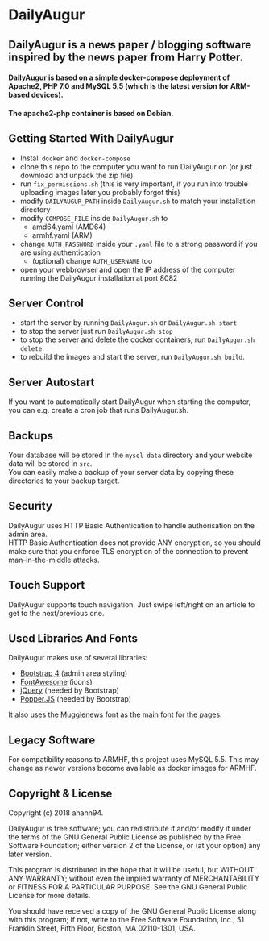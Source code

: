 #  DailyAugur
## DailyAugur is a news paper / blogging software inspired by the news paper from Harry Potter.

#### DailyAugur is based on a simple docker-compose deployment of Apache2, PHP 7.0 and MySQL 5.5 (which is the latest version for ARM-based devices).
#### The apache2-php container is based on Debian.

## Getting Started With DailyAugur
- Install `docker` and `docker-compose`
- clone this repo to the computer you want to run DailyAugur on (or just download and unpack the zip file)
- run `fix_permissions.sh` (this is very important, if you run into trouble uploading images later you probably forgot this)
- modify `DAILYAUGUR_PATH` inside `DailyAugur.sh` to match your installation directory
- modify `COMPOSE_FILE` inside `DailyAugur.sh` to
    - amd64.yaml (AMD64)
    - armhf.yaml (ARM)
- change `AUTH_PASSWORD` inside your `.yaml` file to a strong password if you are using authentication
    - (optional) change `AUTH_USERNAME` too
- open your webbrowser and open the IP address of the computer running the DailyAugur installation at port 8082

## Server Control
- start the server by running `DailyAugur.sh` or `DailyAugur.sh start`
- to stop the server just run `DailyAugur.sh stop`
- to stop the server and delete the docker containers, run `DailyAugur.sh delete`.
- to rebuild the images and start the server, run `DailyAugur.sh build`.

## Server Autostart
If you want to automatically start DailyAugur when starting the computer, you can e.g. create a cron job that runs DailyAugur.sh.

## Backups
Your database will be stored in the `mysql-data` directory and your website data will be stored in `src`.  
You can easily make a backup of your server data by copying these directories to your backup target.

## Security
DailyAugur uses HTTP Basic Authentication to handle authorisation on the admin area.  
HTTP Basic Authentication does not provide ANY encryption, so you should make sure that you enforce TLS encryption of
the connection to prevent man-in-the-middle attacks.

## Touch Support
DailyAugur supports touch navigation. Just swipe left/right on an article to get to the next/previous one.

## Used Libraries And Fonts
DailyAugur makes use of several libraries:
- [Bootstrap 4](https://getbootstrap.com/) (admin area styling)
- [FontAwesome](https://fontawesome.com/) (icons)
- [jQuery](https://jquery.com/) (needed by Bootstrap)
- [Popper.JS](https://popper.js.org/) (needed by Bootstrap)

It also uses the [Mugglenews](https://www.deviantart.com/nathanthenerd/art/Mugglenews-244787497) font as the main font 
for the pages.

## Legacy Software
For compatibility reasons to ARMHF, this project uses MySQL 5.5.
This may change as newer versions become available as docker images for ARMHF.

## Copyright & License
Copyright (c) 2018 ahahn94.

DailyAugur is free software; you can redistribute it and/or
modify it under the terms of the GNU General Public License
as published by the Free Software Foundation; either version 2
of the License, or (at your option) any later version.

This program is distributed in the hope that it will be useful,
but WITHOUT ANY WARRANTY; without even the implied warranty of
MERCHANTABILITY or FITNESS FOR A PARTICULAR PURPOSE.  See the
GNU General Public License for more details.

You should have received a copy of the GNU General Public License
along with this program; if not, write to the Free Software
Foundation, Inc., 51 Franklin Street, Fifth Floor, Boston, MA  02110-1301, USA.